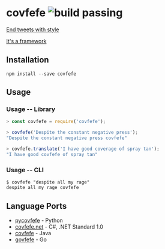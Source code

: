 # covfefe ![build passing](https://img.shields.io/badge/build-passing-brightgreen.svg)

[End tweets with style](https://archive.is/f7UL3)

[It's a framework](https://twitter.com/OngEmil/status/869779870682935296)

## Installation

```
npm install --save covfefe
```

## Usage

### Usage -- Library

```javascript
> const covfefe = require('covfefe');

> covfefe('Despite the constant negative press');
"Despite the constant negative press covfefe"

> covfefe.translate('I have good coverage of spray tan');
"I have good covfefe of spray tan"
```

### Usage -- CLI

```
$ covfefe "despite all my rage"
despite all my rage covfefe
```

## Language Ports

- [pycovfefe](https://bitbucket.org/petersanchez/pycovfefe) - Python
- [covfefe.net](https://github.com/igeligel/covfefe.net) - C#, .NET Standard 1.0
- [covfefe](https://github.com/0x13a/covfefe) - Java
- [govfefe](https://github.com/manojpandey/govfefe) - Go
